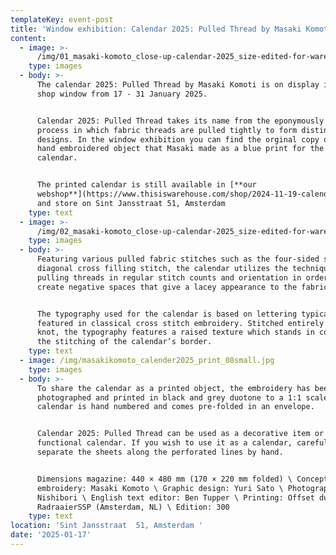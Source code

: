 ```yaml
---
templateKey: event-post
title: 'Window exhibition: Calendar 2025: Pulled Thread by Masaki Komoto'
content:
  - image: >-
      /img/01_masaki-komoto_close-up-calendar-2025_size-edited-for-warehouse-website.jpg
    type: images
  - body: >-
      The calendar 2025: Pulled Thread by Masaki Komoti is on display in our
      shop window from 17 - 31 January 2025. 


      Calendar 2025: Pulled Thread takes its name from the eponymously titled
      process in which fabric threads are pulled tightly to form distinct
      designs. In the window exhibition you can find the orginal copy of the
      hand embroidered object that Masaki made as a blue print for the printed
      calendar. 


      The printed calendar is still available in [**our
      webshop**](https://www.thisiswarehouse.com/shop/2024-11-19-calendar-2025-pulled-thread)
      and store on Sint Jansstraat 51, Amsterdam
    type: text
  - image: >-
      /img/02_masaki-komoto_close-up-calendar-2025_size-edited-for-warehouse-website.jpg
    type: images
  - body: >-
      Featuring various pulled fabric stitches such as the four-sided stitch and
      diagonal cross filling stitch, the calendar utilizes the technique of
      pulling threads in regular stitch counts and orientation in order to
      create negative spaces that give a lacey appearance to the fabric.


      The typography used for the calendar is based on lettering typically
      featured in classical cross stitch embroidery. Stitched entirely in French
      knot, the typography features a raised texture which stands in contrast to
      the stitching of the calendar’s border.
    type: text
  - image: /img/masakikomoto_calender2025_print_08small.jpg
    type: images
  - body: >-
      To share the calendar as a printed object, the embroidery has been
      photographed and printed in black and grey duotone to a 1:1 scale. Each
      calendar is hand numbered and comes pre-folded in an envelope. 


      Calendar 2025: Pulled Thread can be used as a decorative item or as a
      functional calendar. If you wish to use it as a calendar, carefully
      separate the sheets along the perforated lines by hand.


      Dimensions magazine: 440 × 480 mm (170 × 220 mm folded) \ Concept and
      embroidery: Masaki Komoto \ Graphic design: Yuri Sato \ Photography: Ayako
      Nishibori \ English text editor: Ben Tupper \ Printing: Offset duotone at
      RadraaierSSP (Amsterdam, NL) \ Edition: 300
    type: text
location: 'Sint Jansstraat  51, Amsterdam '
date: '2025-01-17'
---
```



